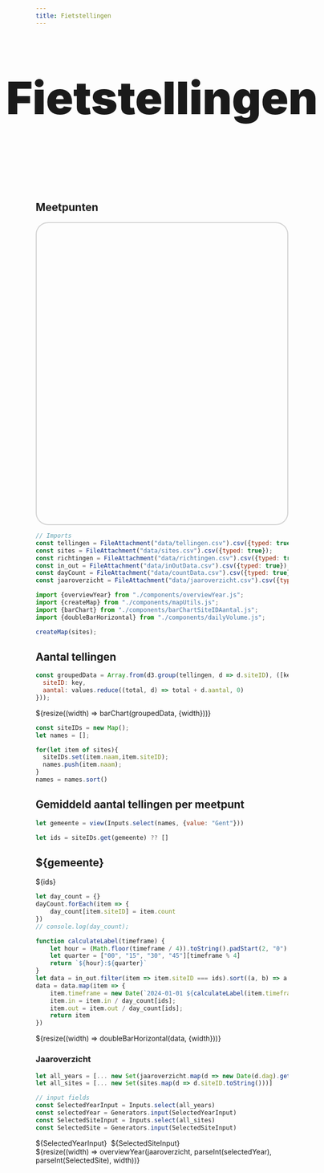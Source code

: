 ```yaml
---
title: Fietstellingen
---
```


<link rel="stylesheet" href="https://unpkg.com/leaflet@1.9.4/dist/leaflet.css"
     integrity="sha256-p4NxAoJBhIIN+hmNHrzRCf9tD/miZyoHS5obTRR9BMY="
     crossorigin=""/>
 <!-- Make sure you put this AFTER Leaflet's CSS -->
 <script src="https://unpkg.com/leaflet@1.9.4/dist/leaflet.js"
     integrity="sha256-20nQCchB9co0qIjJZRGuk2/Z9VM+kNiyxNV1lvTlZBo="
     crossorigin=""></script>

<style>

.hero {
  display: flex;
  flex-direction: column;
  align-items: center;
  font-family: var(--sans-serif);
  margin: 4rem 0 8rem;
  text-wrap: balance;
  text-align: center;
}

.hero h1 {
  margin: 2rem 0;
  max-width: none;
  font-size: 14vw;
  font-weight: 900;
  line-height: 1;
  background-clip: text;
}

.hero h2 {
  margin: 0;
  max-width: 34em;
  font-size: 20px;
  font-style: initial;
  font-weight: 500;
  line-height: 1.5;
  color: var(--theme-foreground-muted);
}

@media (min-width: 640px) {
  .hero h1 {
    font-size: 90px;
  }
}

.center-map {
    margin-left: auto;
    margin-right: auto;
    width: 100%;
}

.style-map {
    border-radius: 25px;
    border: 2px solid lightgray;
    height: 600px;
}

</style>
<div class="hero">
  <h1>Fietstellingen</h1>
</div>

## Meetpunten
<div class="center-map" style="width: 100%">
    <div id="map" class="style-map"></div>
</div>

```js
// Imports
const tellingen = FileAttachment("data/tellingen.csv").csv({typed: true});
const sites = FileAttachment("data/sites.csv").csv({typed: true});
const richtingen = FileAttachment("data/richtingen.csv").csv({typed: true});
const in_out = FileAttachment("data/inOutData.csv").csv({typed: true});
const dayCount = FileAttachment("data/countData.csv").csv({typed: true})
const jaaroverzicht = FileAttachment("data/jaaroverzicht.csv").csv({typed: true});

import {overviewYear} from "./components/overviewYear.js";
import {createMap} from "./components/mapUtils.js";
import {barChart} from "./components/barChartSiteIDAantal.js";
import {doubleBarHorizontal} from "./components/dailyVolume.js";
```

```js
createMap(sites);
```

## Aantal tellingen

```js
const groupedData = Array.from(d3.group(tellingen, d => d.siteID), ([key, values]) => ({
  siteID: key,
  aantal: values.reduce((total, d) => total + d.aantal, 0)
}));
```

<div class="grid grid-cols-1">
  <div class="card">${resize((width) => barChart(groupedData, {width}))}</div>
</div>

```js
const siteIDs = new Map();
let names = [];

for(let item of sites){
  siteIDs.set(item.naam,item.siteID);
  names.push(item.naam);
}
names = names.sort()
```

## Gemiddeld aantal tellingen per meetpunt

```js
let gemeente = view(Inputs.select(names, {value: "Gent"}))
```
```js
let ids = siteIDs.get(gemeente) ?? []
```


<h2>${gemeente}</h2>
<p>${ids}</p>

```js
let day_count = {}
dayCount.forEach(item => {
    day_count[item.siteID] = item.count
})
// console.log(day_count);
```


```js
function calculateLabel(timeframe) {
    let hour = (Math.floor(timeframe / 4)).toString().padStart(2, "0")
    let quarter = ["00", "15", "30", "45"][timeframe % 4]
    return `${hour}:${quarter}`
}
let data = in_out.filter(item => item.siteID === ids).sort((a, b) => a.timeframe > b.timeframe)
data = data.map(item => {
    item.timeframe = new Date(`2024-01-01 ${calculateLabel(item.timeframe)}:00 UTC`)
    item.in = item.in / day_count[ids];
    item.out = item.out / day_count[ids];
    return item
})
```

<div class="grid grid-cols-1">

  <div class="card">${resize((width) => doubleBarHorizontal(data, {width}))}</div>

</div>

### Jaaroverzicht
```js
let all_years = [... new Set(jaaroverzicht.map(d => new Date(d.dag).getFullYear().toString()))]
let all_sites = [... new Set(sites.map(d => d.siteID.toString()))]
```

```js
// input fields
const SelectedYearInput = Inputs.select(all_years)
const selectedYear = Generators.input(SelectedYearInput)
const SelectedSiteInput = Inputs.select(all_sites)
const SelectedSite = Generators.input(SelectedSiteInput)
```


<div class="card" style="display: flex; gap: 0.5rem;">
    <div>${SelectedYearInput}</div>
    <div>${SelectedSiteInput}</div>
</div>

<div class="grid grid-cols-1">
  <div class="card">
    ${resize((width) => overviewYear(jaaroverzicht, parseInt(selectedYear), parseInt(SelectedSite), width))}
  </div>
</div>

